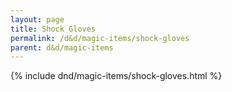 ```yaml
---
layout: page
title: Shock Gloves
permalink: /d&d/magic-items/shock-gloves
parent: d&d/magic-items
---
```


{% include dnd/magic-items/shock-gloves.html %}

